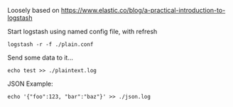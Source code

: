 Loosely based on 
https://www.elastic.co/blog/a-practical-introduction-to-logstash

Start logstash using named config file, with refresh
```
logstash -r -f ./plain.conf
```

Send some data to it...
```
echo test >> ./plaintext.log
```

JSON Example:
```
echo '{"foo":123, "bar":"baz"}' >> ./json.log
```
